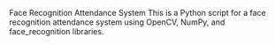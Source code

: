 Face Recognition Attendance System
This is a Python script for a face recognition attendance system using OpenCV, NumPy, and face_recognition libraries.
